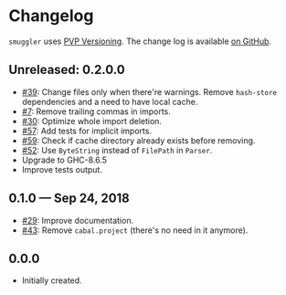 # Changelog

`smuggler` uses [PVP Versioning][1].
The change log is available [on GitHub][2].

## Unreleased: 0.2.0.0

* [#39](https://github.com/kowainik/smuggler/issues/39):
  Change files only when there're warnings. Remove `hash-store` dependencies and
  a need to have local cache.
* [#7](https://github.com/kowainik/smuggler/issues/7):
  Remove trailing commas in imports.
* [#30](https://github.com/kowainik/smuggler/issues/30):
  Optimize whole import deletion.
* [#57](https://github.com/kowainik/smuggler/issues/57):
  Add tests for implicit imports.
* [#59](https://github.com/kowainik/smuggler/issues/59):
  Check if cache directory already exists before removing.
* [#52](https://github.com/kowainik/smuggler/issues/52):
  Use `ByteString` instead of `FilePath` in `Parser`.
* Upgrade to GHC-8.6.5
* Improve tests output.

## 0.1.0 — Sep 24, 2018

* [#29](https://github.com/kowainik/smuggler/issues/29):
  Improve documentation.
* [#43](https://github.com/kowainik/smuggler/issues/43):
  Remove `cabal.project` (there's no need in it anymore).

## 0.0.0

* Initially created.

[1]: https://pvp.haskell.org
[2]: https://github.com/kowainik/smuggler/releases
